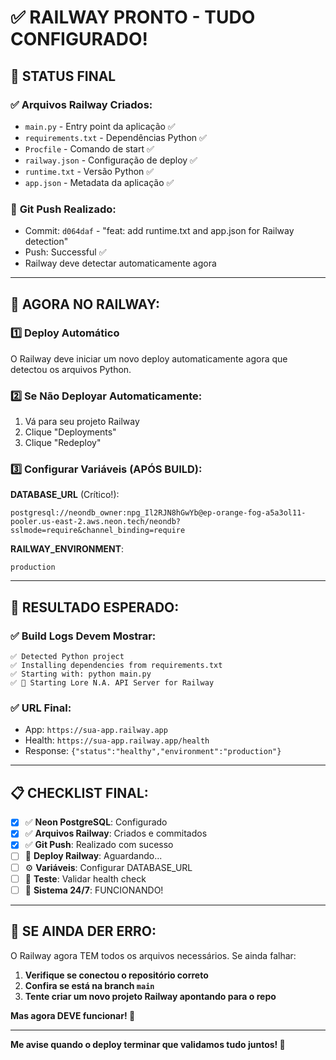 # ✅ RAILWAY PRONTO - TUDO CONFIGURADO!

## 🎯 STATUS FINAL

### ✅ **Arquivos Railway Criados:**
- `main.py` - Entry point da aplicação ✅
- `requirements.txt` - Dependências Python ✅  
- `Procfile` - Comando de start ✅
- `railway.json` - Configuração de deploy ✅
- `runtime.txt` - Versão Python ✅
- `app.json` - Metadata da aplicação ✅

### 🚀 **Git Push Realizado:**
- Commit: `d064daf` - "feat: add runtime.txt and app.json for Railway detection"
- Push: Successful ✅
- Railway deve detectar automaticamente agora

---

## 🔄 **AGORA NO RAILWAY:**

### 1️⃣ **Deploy Automático**
O Railway deve iniciar um novo deploy automaticamente agora que detectou os arquivos Python.

### 2️⃣ **Se Não Deployar Automaticamente:**
1. Vá para seu projeto Railway
2. Clique "Deployments"
3. Clique "Redeploy"

### 3️⃣ **Configurar Variáveis (APÓS BUILD):**

**DATABASE_URL** (Crítico!):
```
postgresql://neondb_owner:npg_Il2RJN8hGwYb@ep-orange-fog-a5a3ol11-pooler.us-east-2.aws.neon.tech/neondb?sslmode=require&channel_binding=require
```

**RAILWAY_ENVIRONMENT**:
```
production
```

---

## 🎯 **RESULTADO ESPERADO:**

### ✅ **Build Logs Devem Mostrar:**
```
✅ Detected Python project
✅ Installing dependencies from requirements.txt  
✅ Starting with: python main.py
✅ 🚀 Starting Lore N.A. API Server for Railway
```

### ✅ **URL Final:**
- App: `https://sua-app.railway.app`
- Health: `https://sua-app.railway.app/health`
- Response: `{"status":"healthy","environment":"production"}`

---

## 📋 **CHECKLIST FINAL:**

- [x] ✅ **Neon PostgreSQL**: Configurado  
- [x] ✅ **Arquivos Railway**: Criados e commitados
- [x] ✅ **Git Push**: Realizado com sucesso
- [ ] 🔄 **Deploy Railway**: Aguardando...
- [ ] ⚙️ **Variáveis**: Configurar DATABASE_URL
- [ ] 🧪 **Teste**: Validar health check
- [ ] 🎉 **Sistema 24/7**: FUNCIONANDO!

---

## 🚨 **SE AINDA DER ERRO:**

O Railway agora TEM todos os arquivos necessários. Se ainda falhar:

1. **Verifique se conectou o repositório correto**
2. **Confira se está na branch `main`**  
3. **Tente criar um novo projeto Railway apontando para o repo**

**Mas agora DEVE funcionar! 🚀**

---

**Me avise quando o deploy terminar que validamos tudo juntos! 🧬**
